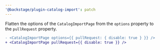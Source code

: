 ```yaml
---
'@backstage/plugin-catalog-import': patch
---
```


Flatten the options of the `CatalogImportPage` from the `options` property to the `pullRequest` property.

```diff
- <CatalogImportPage options={{ pullRequest: { disable: true } }} />
+ <CatalogImportPage pullRequest={{ disable: true }} />
```
